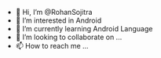 - 👋 Hi, I’m @RohanSojitra
- 👀 I’m interested in Android
- 🌱 I’m currently learning Android Language
- 💞️ I’m looking to collaborate on ...
- 📫 How to reach me ...

<!---
RohanSojitra/RohanSojitra is a ✨ special ✨ repository because its `README.md` (this file) appears on your GitHub profile.
You can click the Preview link to take a look at your changes.
--->
